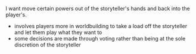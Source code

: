 I want move certain powers out of the storyteller's hands and back into the player's.
- involves players more in worldbuilding to take a load off the storyteller and let them play what they want to
- some decisions are made through voting rather than being at the sole discretion of the storyteller